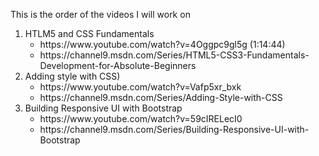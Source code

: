 This is the order of the videos I will work on
<ol>
   <li> HTLM5 and CSS Fundamentals
      <ul>
         <li>https://www.youtube.com/watch?v=4Oggpc9gl5g (1:14:44)</li>
         <li>https://channel9.msdn.com/Series/HTML5-CSS3-Fundamentals-Development-for-Absolute-Beginners</li>
      </ul>
   </li>
   
   <li>Adding style with CSS) 
      <ul>
         <li>https://www.youtube.com/watch?v=Vafp5xr_bxk</li>
         <li>https://channel9.msdn.com/Series/Adding-Style-with-CSS</li>
      </ul>   
   </li>

   <li>Building Responsive UI with Bootstrap
      <ul>
         <li>https://www.youtube.com/watch?v=59cIRELecI0</li>
         <li>https://channel9.msdn.com/Series/Building-Responsive-UI-with-Bootstrap</li>
      </ul>
   </li>
